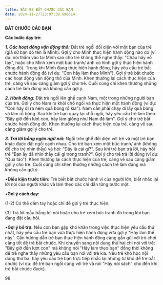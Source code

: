 ```yaml
---
title: BÀI 98 BẮT CHƯỚC CÁC BẠN
date: 2024-11-27T23:07:39.698614
---
```


**BẮT CHƯỚC CÁC BẠN**

**Các bước dạy trẻ:**

***1. Các hoạt động vận động thô:*** Dắt trẻ ngồi đối diện với một bạn
của trẻ (giả sử bạn đó tên là Minh). Gợi ý cho Minh thực hiện hành
động nào đó (ví dụ: nói thầm vào tai Minh sao cho trẻ không thể nghe
thấy: "Cháu hãy vỗ tay", hoặc cho Minh xem một bức tranh/ ảnh có hình
gợi ý thực hiện hành động đó). Trong khi Minh đang thực hiện hành
động, hãy yêu cầu trẻ bắt chước hành động đó (ví dụ: "Con hãy làm theo
Minh"). Gợi ý trẻ bắt chước các hoạt động vận động thô của Minh. Khen
thưởng lại cách thực hiện của trẻ, càng về sau càng giảm gợi ý cho
trẻ. Cuối cùng chỉ khen thưởng những cách trẻ làm đúng mà không cần
gợi ý.

***2. Hành động:*** Đặt trẻ ngồi lên ghế cạnh Nam, một trong những
người bạn của trẻ. Gợi ý cho Nam ra khỏi chỗ ngồi và thực hiện một
hành động (ví dụ: "Con hãy đi ra ném quả bóng rổ kia"). Nam cần phải
chạy đi lấy quả bóng và làm rổ bóng. Sau khi trẻ bạn quay lại chỗ
ngồi, hãy yêu cầu trẻ làm theo: "Bây giờ đến lượt con, hãy làm giống
như Nam đã làm". Gợi ý cho trẻ bắt chước hành động đó. Khen thưởng lại
cách thực hiện của trẻ, càng về sau càng giảm gợi ý cho trẻ.

***3. Trả lời bằng ngôn ngữ nói:*** Ngồi trên ghế đối diện với trẻ và
một trẻ bạn khác được đặt ngồi cạnh nhau. Cho trẻ bạn xem một bức
tranh/ ảnh (không để cho trẻ nhìn thấy) và hỏi: "Đây là cái gì?". Sau
khi trẻ bạn trả lời, hãy hỏi trẻ "Bạn ấy đã nhìn thấy cái gì trong
tranh?". Gợi ý cho trẻ trả lời đúng (ví dụ: "Quả táo"). Khen thưởng
lại cách thực hiện của trẻ, càng về sau càng giảm gợi ý cho trẻ. Cuối
cùng chỉ khen thưởng những cách trẻ làm đúng mà không cần gợi ý.

•**Điều kiện trước tiên:** Trẻ biết bắt chước hành vi của người lớn,
biết nhắc lại lời nói của người khác và làm theo các chỉ dẫn từng bước
một.

•**Gợi ý cách dạy:**

(1-2) Có thể cầm tay hoặc chỉ để gợi ý trẻ thực hiện.

(3) Trả lời mẫu bằng lời nói hoặc cho trẻ xem bức tranh đó trong khi
bạn đang đặt câu hỏi.

•**Gợi ý bổ trợ:** Nếu con bạn gặp khó khăn trong việc thực hiện yêu
cầu thứ nhất, hãy yêu cầu trẻ bạn vừa thực hiện hành động vừa gợi ý
"Hãy làm thế này". Cần hướng dẫn trẻ bạn thực hiện hành động càng gần
gũi với trò chơi càng tốt để trẻ bắt chước. Khi chuyển sang nội dung
thứ hai chỉ nói với trẻ: "Bây giờ đến lượt con" mà không nói "Hãy làm
theo bạn" đồng thời không để trẻ nghe thấy những yêu cầu bạn nói với
trẻ kia. Nếu trẻ khó học nội dung thứ ba, hãy yêu cầu trẻ bạn trực
tiếp nhắc lại những từ khó để trẻ bắt chước (ví dụ: để trẻ bạn ngồi
cùng với trẻ và nói "Hãy nói sách" cho đến khi trẻ bắt chước được).

98

